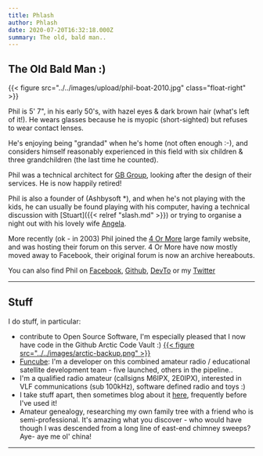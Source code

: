 ```yaml
---
title: Phlash
author: Phlash
date: 2020-07-20T16:32:18.000Z
summary: The old, bald man..
---
```

The Old Bald Man :)
-------------------

{{< figure src="../../images/upload/phil-boat-2010.jpg" class="float-right" >}}

Phil is 5' 7", in his early 50's, with hazel eyes & dark brown hair
(what's left of it!). He wears glasses because he is myopic
(short-sighted) but refuses to wear contact lenses.

He's enjoying being "grandad" when he's home (not often enough :-),
and considers himself reasonably experienced in this field with six
children & three grandchildren (the last time he counted).

Phil was a technical architect for [GB Group](http://www.gbgplc.com),
looking after the design of their services. He is now happily retired!

Phil is also a founder of (Ashbysoft *), and when he's not playing
with the kids, he can usually be found playing with his computer, having
a technical discussion with [Stuart]({{< relref "slash.md" >}}) or trying to
organise a night out with his lovely wife [Angela](#).

More recently (ok - in 2003) Phil joined the
[4 Or More](https://www.4ormore.co.uk) large family website, and was
hosting their forum on this server. 4 Or More have now mostly moved
away to Facebook, their original forum is now an archive hereabouts.

You can also find Phil on
[Facebook](https://www.facebook.com/phil.ashby.77),
[Github](https://github.com/phlash),
[DevTo](https://dev.to/phlash909) or my
[Twitter](https://twitter.com/Phlash909)

<div class="float-clear"/>

------------------------------------------------------------------------

Stuff
-----

I do stuff, in particular:

-   contribute to Open Source Software, I'm especially pleased that I now
    have code in the Github Arctic Code Vault :)
    [{{< figure src="../../images/arctic-backup.png" >}}](https://github.com/phlash)
-   [Funcube](https://funcube.org.uk): I'm a developer on this combined
    amateur radio / educational satellite development team - five launched,
    others in the pipeline..
-   I'm a qualified radio amateur (callsigns M6IPX, 2E0IPX), interested
    in VLF communications (sub 100kHz), software defined radio and toys
    :)
-   I take stuff apart, then sometimes blog about it [here](/posts/),
    frequently before I've used it!
-   Amateur genealogy, researching my own family tree with a friend who
    is semi-professional. It's amazing what you discover - who would
    have though I was descended from a long line of east-end chimney
    sweeps? Aye- aye me ol' china!

------------------------------------------------------------------------
